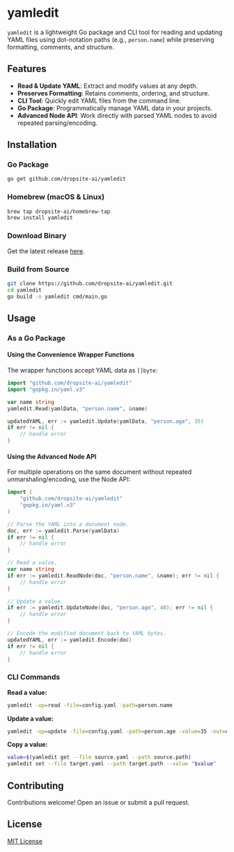 # yamledit

`yamledit` is a lightweight Go package and CLI tool for reading and updating YAML files using dot-notation paths (e.g., `person.name`) while preserving formatting, comments, and structure.

## Features

- **Read & Update YAML**: Extract and modify values at any depth.
- **Preserves Formatting**: Retains comments, ordering, and structure.
- **CLI Tool**: Quickly edit YAML files from the command line.
- **Go Package**: Programmatically manage YAML data in your projects.
- **Advanced Node API**: Work directly with parsed YAML nodes to avoid repeated parsing/encoding.

## Installation

### Go Package
```bash
go get github.com/dropsite-ai/yamledit
```

### Homebrew (macOS & Linux)
```bash
brew tap dropsite-ai/homebrew-tap
brew install yamledit
```

### Download Binary
Get the latest release [here](https://github.com/dropsite-ai/yamledit/releases).

### Build from Source
```bash
git clone https://github.com/dropsite-ai/yamledit.git
cd yamledit
go build -o yamledit cmd/main.go
```

## Usage

### As a Go Package

#### Using the Convenience Wrapper Functions

The wrapper functions accept YAML data as `[]byte`:

```go
import "github.com/dropsite-ai/yamledit"
import "gopkg.in/yaml.v3"

var name string
yamledit.Read(yamlData, "person.name", &name)

updatedYAML, err := yamledit.Update(yamlData, "person.age", 35)
if err != nil {
    // handle error
}
```

#### Using the Advanced Node API

For multiple operations on the same document without repeated unmarshaling/encoding, use the Node API:

```go
import (
    "github.com/dropsite-ai/yamledit"
    "gopkg.in/yaml.v3"
)

// Parse the YAML into a document node.
doc, err := yamledit.Parse(yamlData)
if err != nil {
    // handle error
}

// Read a value.
var name string
if err := yamledit.ReadNode(doc, "person.name", &name); err != nil {
    // handle error
}

// Update a value.
if err := yamledit.UpdateNode(doc, "person.age", 40); err != nil {
    // handle error
}

// Encode the modified document back to YAML bytes.
updatedYAML, err := yamledit.Encode(doc)
if err != nil {
    // handle error
}
```

### CLI Commands

**Read a value:**
```bash
yamledit -op=read -file=config.yaml -path=person.name
```

**Update a value:**
```bash
yamledit -op=update -file=config.yaml -path=person.age -value=35 -out=updated.yaml
```

**Copy a value:**
```bash
value=$(yamledit get --file source.yaml --path source.path)
yamledit set --file target.yaml --path target.path --value "$value"
```

## Contributing

Contributions welcome! Open an issue or submit a pull request.

## License

[MIT License](LICENSE)